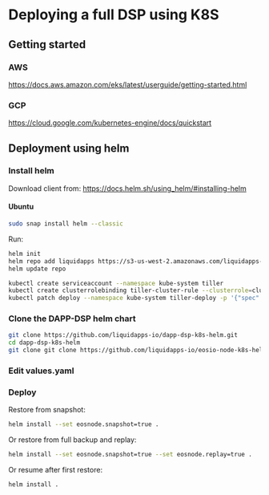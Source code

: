 # Deploying a full DSP using K8S

## Getting started
### AWS
https://docs.aws.amazon.com/eks/latest/userguide/getting-started.html

### GCP
https://cloud.google.com/kubernetes-engine/docs/quickstart

## Deployment using helm
### Install helm

Download client from: https://docs.helm.sh/using_helm/#installing-helm
#### Ubuntu
```bash
sudo snap install helm --classic
```

Run:
```bash
helm init
helm repo add liquidapps https://s3-us-west-2.amazonaws.com/liquidapps-helm-charts/
helm update repo

kubectl create serviceaccount --namespace kube-system tiller 
kubectl create clusterrolebinding tiller-cluster-rule --clusterrole=cluster-admin --serviceaccount=kube-system:tiller 
kubectl patch deploy --namespace kube-system tiller-deploy -p '{"spec":{"template":{"spec":{"serviceAccount":"tiller"}}}}'

```

### Clone the DAPP-DSP helm chart

```bash
git clone https://github.com/liquidapps-io/dapp-dsp-k8s-helm.git
cd dapp-dsp-k8s-helm
git clone git clone https://github.com/liquidapps-io/eosio-node-k8s-helm.git nodeos
```
### Edit values.yaml

### Deploy
Restore from snapshot:
```bash
helm install --set eosnode.snapshot=true .
```
Or restore from full backup and replay:
```bash
helm install --set eosnode.snapshot=true --set eosnode.replay=true .
```
Or resume after first restore:
```bash
helm install .
```